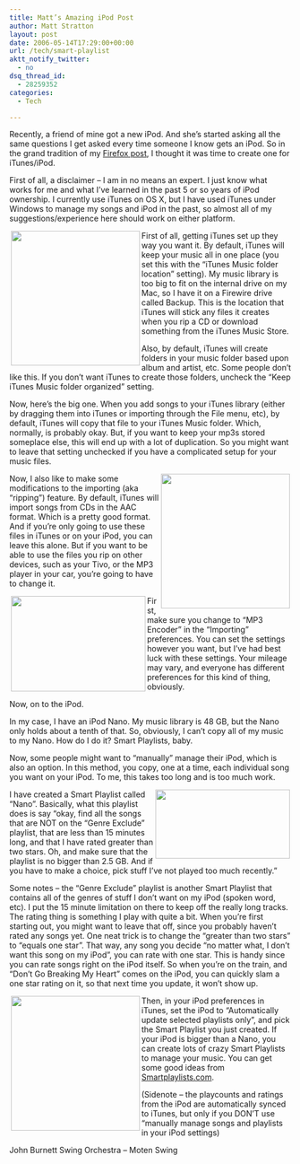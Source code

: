 ```yaml
---
title: Matt’s Amazing iPod Post
author: Matt Stratton
layout: post
date: 2006-05-14T17:29:00+00:00
url: /tech/smart-playlist
aktt_notify_twitter:
  - no
dsq_thread_id:
  - 28259352
categories:
  - Tech

---
```

Recently, a friend of mine got a new iPod. And she&#8217;s started asking all the same questions I get asked every time someone I know gets an iPod. So in the grand tradition of my <a href="http://mugsy1274.livejournal.com/311033.html" target="_blank">Firefox post</a>, I thought it was time to create one for iTunes/iPod.

First of all, a disclaimer &#8211; I am in no means an expert. I just know what works for me and what I&#8217;ve learned in the past 5 or so years of iPod ownership. I currently use iTunes on OS X, but I have used iTunes under Windows to manage my songs and iPod in the past, so almost all of my suggestions/experience here should work on either platform.

<a href="http://static.flickr.com/46/146207725_fa3e1e89a3_o.jpg" target="_blank"><img src="http://static.flickr.com/46/146207725_fa3e1e89a3_m.jpg" border="0" alt="" hspace="3" width="230" height="240" align="Left" /></a>First of all, getting iTunes set up they way you want it. By default, iTunes will keep your music all in one place (you set this with the &#8220;iTunes Music folder location&#8221; setting). My music library is too big to fit on the internal drive on my Mac, so I have it on a Firewire drive called Backup. This is the location that iTunes will stick any files it creates when you rip a CD or download something from the iTunes Music Store.

Also, by default, iTunes will create folders in your music folder based upon album and artist, etc. Some people don&#8217;t like this. If you don&#8217;t want iTunes to create those folders, uncheck the &#8220;Keep iTunes Music folder organized&#8221; setting.

Now, here&#8217;s the big one. When you add songs to your iTunes library (either by dragging them into iTunes or importing through the File menu, etc), by default, iTunes will copy that file to your iTunes Music folder. Which, normally, is probably okay. But, if you want to keep your mp3s stored someplace else, this will end up with a lot of duplication. So you might want to leave that setting unchecked if you have a complicated setup for your music files.

<a href="http://static.flickr.com/48/146207667_55a632b326_o.jpg" target="_blank"><img src="http://static.flickr.com/48/146207667_55a632b326_m.jpg" border="0" alt="" hspace="3" width="230" height="240" align="Right" /></a>Now, I also like to make some modifications to the importing (aka &#8220;ripping&#8221;) feature. By default, iTunes will import songs from CDs in the AAC format. Which is a pretty good format. And if you&#8217;re only going to use these files in iTunes or on your iPod, you can leave this alone. But if you want to be able to use the files you rip on other devices, such as your Tivo, or the MP3 player in your car, you&#8217;re going to have to change it.

<a href="http://static.flickr.com/52/146207639_1bfcb07eda_o.jpg" target="_blank"><img src="http://static.flickr.com/52/146207639_1bfcb07eda_m.jpg" border="0" alt="" hspace="3" width="240" height="170" align="Left" /></a>First, make sure you change to &#8220;MP3 Encoder&#8221; in the &#8220;Importing&#8221; preferences. You can set the settings however you want, but I&#8217;ve had best luck with these settings. Your mileage may vary, and everyone has different preferences for this kind of thing, obviously.

Now, on to the iPod.

In my case, I have an iPod Nano. My music library is 48 GB, but the Nano only holds about a tenth of that. So, obviously, I can&#8217;t copy all of my music to my Nano. How do I do it? Smart Playlists, baby.

Now, some people might want to &#8220;manually&#8221; manage their iPod, which is also an option. In this method, you copy, one at a time, each individual song you want on your iPod. To me, this takes too long and is too much work.

<a href="http://static.flickr.com/56/146207744_2512beb160_o.jpg" target="_blank"><img src="http://static.flickr.com/56/146207744_2512beb160_m.jpg" border="0" alt="" hspace="3" width="240" height="123" align="Right" /></a>I have created a Smart Playlist called &#8220;Nano&#8221;. Basically, what this playlist does is say &#8220;okay, find all the songs that are NOT on the &#8220;Genre Exclude&#8221; playlist, that are less than 15 minutes long, and that I have rated greater than two stars. Oh, and make sure that the playlist is no bigger than 2.5 GB. And if you have to make a choice, pick stuff I&#8217;ve not played too much recently.&#8221;

Some notes &#8211; the &#8220;Genre Exclude&#8221; playlist is another Smart Playlist that contains all of the genres of stuff I don&#8217;t want on my iPod (spoken word, etc). I put the 15 minute limitation on there to keep off the really long tracks. The rating thing is something I play with quite a bit. When you&#8217;re first starting out, you might want to leave that off, since you probably haven&#8217;t rated any songs yet. One neat trick is to change the &#8220;greater than two stars&#8221; to &#8220;equals one star&#8221;. That way, any song you decide &#8220;no matter what, I don&#8217;t want this song on my iPod&#8221;, you can rate with one star. This is handy since you can rate songs right on the iPod itself. So when you&#8217;re on the train, and &#8220;Don&#8217;t Go Breaking My Heart&#8221; comes on the iPod, you can quickly slam a one star rating on it, so that next time you update, it won&#8217;t show up.
  
<a href="http://static.flickr.com/52/146207714_74314f9cdd.jpg" target="_blank"><img src="http://static.flickr.com/52/146207714_74314f9cdd_m.jpg" border="0" alt="" hspace="3" width="230" height="240" align="Left" /></a>Then, in your iPod preferences in iTunes, set the iPod to &#8220;Automatically update selected playlists only&#8221;, and pick the Smart Playlist you just created. If your iPod is bigger than a Nano, you can create lots of crazy Smart Playlists to manage your music. You can get some good ideas from <a href="http://www.smartplaylists.com/" target="_blank">Smartplaylists.com</a>.

(Sidenote &#8211; the playcounts and ratings from the iPod are automatically synced to iTunes, but only if you DON&#8217;T use &#8220;manually manage songs and playlists in your iPod settings)

<span class="xj_itms"><a href="http://www.itunes.com"><img src="http://ax.phobos.apple.com.edgesuite.net/images/iTunes.gif" border="0" alt="" /></a>John Burnett Swing Orchestra &#8211; Moten Swing</span>